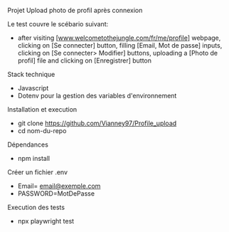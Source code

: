 Projet Upload photo de profil après connexion 

Le test couvre le scébario suivant:

- after visiting [www.welcometothejungle.com/fr/me/profile] webpage, clicking on [Se connecter] button, filling [Email, Mot de passe] inputs, clicking on [Se connecter> Modifier] buttons, uploading a [Photo de profil] file and clicking on [Enregistrer] button

Stack technique

- Javascript
- Dotenv pour la gestion des variables d'environnement


Installation et execution
- git clone https://github.com/Vianney97/Profile_upload
- cd nom-du-repo

Dépendances
- npm install

Créer un fichier .env
- Email= email@exemple.com
- PASSWORD=MotDePasse

Execution des tests
- npx playwright test
